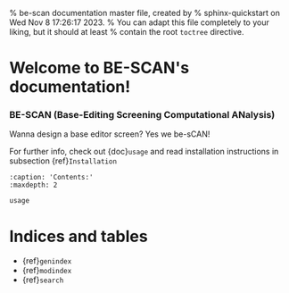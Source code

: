 % be-scan documentation master file, created by
% sphinx-quickstart on Wed Nov  8 17:26:17 2023.
% You can adapt this file completely to your liking, but it should at least
% contain the root `toctree` directive.

# Welcome to BE-SCAN's documentation!

### BE-SCAN (Base-Editing Screening Computational ANalysis)

Wanna design a base editor screen? Yes we be-sCAN!

For further info, check out {doc}`usage` and read installation instructions in subsection {ref}`Installation`

```{toctree}
:caption: 'Contents:'
:maxdepth: 2

usage
```


# Indices and tables

- {ref}`genindex`
- {ref}`modindex`
- {ref}`search`
